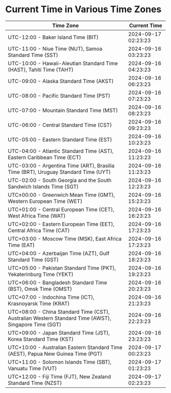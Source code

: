 # Current Time in Various Time Zones

| Time Zone | Current Time |
|-----------|--------------|
| UTC-12:00 - Baker Island Time (BIT) | 2024-09-17 02:23:23 |
| UTC-11:00 - Niue Time (NUT), Samoa Standard Time (SST) | 2024-09-16 03:23:23 |
| UTC-10:00 - Hawaii-Aleutian Standard Time (HAST), Tahiti Time (TAHT) | 2024-09-16 04:23:23 |
| UTC-09:00 - Alaska Standard Time (AKST) | 2024-09-16 06:23:23 |
| UTC-08:00 - Pacific Standard Time (PST) | 2024-09-16 07:23:23 |
| UTC-07:00 - Mountain Standard Time (MST) | 2024-09-16 08:23:23 |
| UTC-06:00 - Central Standard Time (CST) | 2024-09-16 09:23:23 |
| UTC-05:00 - Eastern Standard Time (EST) | 2024-09-16 10:23:23 |
| UTC-04:00 - Atlantic Standard Time (AST), Eastern Caribbean Time (ECT) | 2024-09-16 11:23:23 |
| UTC-03:00 - Argentina Time (ART), Brasília Time (BRT), Uruguay Standard Time (UYT) | 2024-09-16 11:23:23 |
| UTC-02:00 - South Georgia and the South Sandwich Islands Time (SGT) | 2024-09-16 12:23:23 |
| UTC±00:00 - Greenwich Mean Time (GMT), Western European Time (WET) | 2024-09-16 15:23:23 |
| UTC+01:00 - Central European Time (CET), West Africa Time (WAT) | 2024-09-16 16:23:23 |
| UTC+02:00 - Eastern European Time (EET), Central Africa Time (CAT) | 2024-09-16 17:23:23 |
| UTC+03:00 - Moscow Time (MSK), East Africa Time (EAT) | 2024-09-16 17:23:23 |
| UTC+04:00 - Azerbaijan Time (AZT), Gulf Standard Time (GST) | 2024-09-16 18:23:23 |
| UTC+05:00 - Pakistan Standard Time (PKT), Yekaterinburg Time (YEKT) | 2024-09-16 19:23:23 |
| UTC+06:00 - Bangladesh Standard Time (BST), Omsk Time (OMST) | 2024-09-16 20:23:23 |
| UTC+07:00 - Indochina Time (ICT), Krasnoyarsk Time (KRAT) | 2024-09-16 21:23:23 |
| UTC+08:00 - China Standard Time (CST), Australian Western Standard Time (AWST), Singapore Time (SGT) | 2024-09-16 22:23:23 |
| UTC+09:00 - Japan Standard Time (JST), Korea Standard Time (KST) | 2024-09-16 23:23:23 |
| UTC+10:00 - Australian Eastern Standard Time (AEST), Papua New Guinea Time (PGT) | 2024-09-17 00:23:23 |
| UTC+11:00 - Solomon Islands Time (SBT), Vanuatu Time (VUT) | 2024-09-17 01:23:23 |
| UTC+12:00 - Fiji Time (FJT), New Zealand Standard Time (NZST) | 2024-09-17 02:23:23 |
